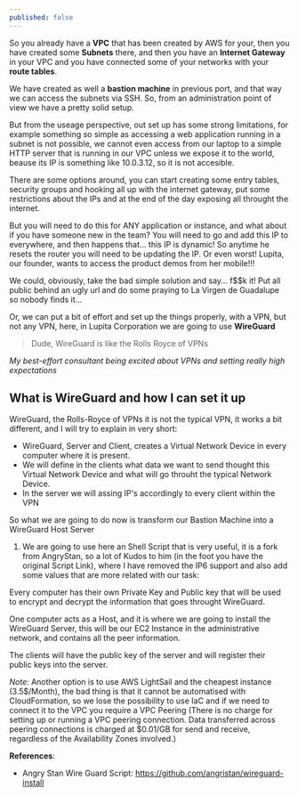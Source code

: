 ```yaml
---
published: false
---
```

So you already have a **VPC** that has been created by AWS for your, then you have created some **Subnets** there, and then you have an **Internet Gateway** in your VPC and you have connected some of your networks with your **route tables**.

We have created as well a **bastion machine** in previous port, and that way we can access the subnets via SSH. So, from an administration point of view we have a pretty solid setup.

But from the useage perspective, out set up has some strong limitations, for example something so simple as accessing a web application running in a subnet is not possible, we cannot even access  from our laptop to a simple HTTP server that is running in our VPC unless we expose it to the world, beause its IP is something like 10.0.3.12, so it is not accesible.

There are some options around, you can start creating some entry tables, security groups and hooking all up with the internet gateway, put some restrictions about the IPs and at the end of the day exposing all throught the internet.

But you will need to do this for ANY application or instance, and what about if you have someone new in the team? You will need to go and add this IP to everywhere, and then happens that... this IP is dynamic! So anytime he resets the router you will need to be updating the IP.
Or even worst! Lupita, our founder, wants to access the product demos from her mobile!!! 

We could, obviously, take the bad simple solution and say... f$$k it! Put all public behind an ugly url and do some praying to La Virgen de Guadalupe so nobody finds it...

Or, we can put a bit of effort and set up the things properly, with a VPN, but not any VPN, here, in Lupita Corporation we are going to use **WireGuard**

> Dude, WireGuard is like the Rolls Royce of VPNs

*My best-effort consultant being excited about VPNs and setting really high expectations*

## What is WireGuard and how I can set it up

WireGuard, the Rolls-Royce of VPNs it is not the typical VPN, it works a bit different, and I will try to explain in very short:

- WireGuard, Server and Client, creates a Virtual Network Device in every computer where it is present.
- We will define in the clients what data we want to send thought this Virtual Network Device and what will go throuht the typical Network Device.
- In the server we will assing IP's accordingly to every client within the VPN

So what we are going to do now is transform our Bastion Machine into a WireGuard Host Server

1) We are going to use here an Shell Script that is very useful, it is a fork from AngryStan, so a lot of Kudos to him (in the foot you have the original Script Link), where I have removed the IP6 support and also add some values that are more related with our task:





Every computer has their own Private Key and Public key that will be used to encrypt and decrypt the information that goes throught WireGuard.

One computer acts as a Host, and it is where we are going to install the WireGuard Server, this will be our EC2 Instance in the administrative network, and contains all the peer information.

The clients will have the public key of the server and will register their public keys into the server.


*Note*: Another option is to use AWS LightSail and the cheapest instance (3.5$/Month), the bad thing is that it cannot be automatised with CloudFormation, so we lose the possibility to use IaC and if we need to connect it to the VPC you require a VPC Peering (There is no charge for setting up or running a VPC peering connection. Data transferred across peering connections is charged at $0.01/GB for send and receive, regardless of the Availability Zones involved.)

**References**:
- Angry Stan Wire Guard Script: https://github.com/angristan/wireguard-install


